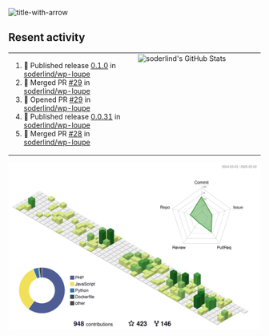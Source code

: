 
![title-with-arrow](https://github.com/soderlind/soderlind/assets/1649452/0f685042-97c3-46ba-b290-804d07f05370)



## Resent activity

<table width="100%" border="0"><tr><td width="49%">

<!--START_SECTION:activity-->
1. 🚀 Published release [0.1.0](https://github.com/soderlind/wp-loupe/releases/tag/0.1.0) in [soderlind/wp-loupe](https://github.com/soderlind/wp-loupe)
2. 🎉 Merged PR [#29](https://github.com/soderlind/wp-loupe/pull/29) in [soderlind/wp-loupe](https://github.com/soderlind/wp-loupe)
3. 💪 Opened PR [#29](https://github.com/soderlind/wp-loupe/pull/29) in [soderlind/wp-loupe](https://github.com/soderlind/wp-loupe)
4. 🚀 Published release [0.0.31](https://github.com/soderlind/wp-loupe/releases/tag/0.0.31) in [soderlind/wp-loupe](https://github.com/soderlind/wp-loupe)
5. 🎉 Merged PR [#28](https://github.com/soderlind/wp-loupe/pull/28) in [soderlind/wp-loupe](https://github.com/soderlind/wp-loupe)
<!--END_SECTION:activity-->
  </td>
<td width="49%" valign="top">
     <img  alt="soderlind's GitHub Stats" src="https://awesome-github-stats.azurewebsites.net/user-stats/soderlind?cardType=octocat&theme=github&preferLogin=false&Title=FFFFFF&Border=FFFFFF" />
</td></tr></table>


![](./profile-3d-contrib/profile-green-animate.svg)


